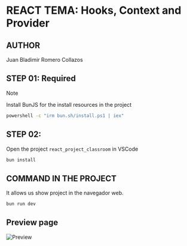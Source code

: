 # REACT TEMA: Hooks, Context and Provider

## AUTHOR

Juan Bladimir Romero Collazos

## STEP 01: Required

>[!NOTE]
>Install BunJS for the install resources in the project

```bash
powershell -c "irm bun.sh/install.ps1 | iex"
```

## STEP 02:

Open the project `react_project_classroom` in VSCode

```bash
bun install
```

## COMMAND IN THE PROJECT

It allows us show project in the navegador web.

```bash
bun run dev
```

## Preview page

![Preview](https://lh3.googleusercontent.com/fife/ALs6j_FSm1HrmwYQohu6YnGa4ltrUIKTcIKPLn6Qg8J5p0CJ2_OGt6nSCN2b6Ott-lCa41Im9i3F-AmQ2YrjmHZMKyMReXrkEJF8BsqiAXtrQ57CbH5YL_gdbbQ-l4k1hmw0yk2J3_7-KOKZ_bRKEMjVeGPVOUrK3y2xloRKfMWrjnAGct-Etp6H5WcWhoCWV3ulhLEHSOl1Vvo7a-ejPQQy5fyc3OrBvdXnU5mHUIqLeNIIng8cTRydZC6YslDni8gFxpdKsLuG6PPbrEJXYJ3VOj9x_5GJHkvJhahv5u97mG8oAedFaI7K5JVrJtUTYSgvXwbjgs9T-Pqtr9f5Nc0oQCKB_peUz4Tyucs3utnz6Ezn3itUEqzYk9DS0RVOl8O1NGueyxadDDMeqspsEwxIcphDyHXF9Zu9ofz7C3EhVJF6jg7PENZ2Og-uwelpUYYIklIxbe1HRMUIGJRwWLUSGW87rsrRBM_MvdTtNrEwDkwvthsRxyIhmi-1MIyAnsChU9gPLStHs_IWNnFt8zAxvDDESw7Xyeh1oxvXR_jF1oUbpr5QuQ51T_I4s9_r-UHnxGkzt5gra31vx0Qh1rE5xGQy7a6s_7kx1kBXYW5jxE-t7I0SrAXlYW7c58BHrrUwbOMSrS6roFIXi2GTQoWeX87AbYlQ-PE5_DaDSU13a75LY18ssjNhNtDKXzYLnDbTzRUuiQEdBSl6p7PW7kL_4OPMwTM2bD1-0DrzS9NNx6QyKoxJf2ehtY31ZPg_hIiLvQlX-SXXBcPcNEHyXv2W-OijgnWDDfss9ARwSNiLMNWlAzpoWoh3DmvNaAzzGlgrjdBthb_K-oHxctvYCYidmcVhRzTlgi3doBohe3G1HVBhCF4eTb389TeZyBVF0zvwfc-SdLLqfmX9R4Vqbo0DiOWoZMTOSwZ8ruDRVg75Ed1GytBTkd-ylbOsDZPAuCDI5BJVaIRezoAUlUDIhKpgMPBl8o-WLxSNyU_BXEKqvUVQbR8v6eBjSF_9G4Nhx1R6NekeuArAz-B7kZclKfbmRh2iuSGVY-smERnfwyxzSAuwAA7TvmMI9B82w6au1s_42t_lr5uTr-gcgu-W3lKgoP3UY9oou438x8HGTVnMYmReOvip7As5Vcvh_ecQyfrR3hZuQUAuiiJK4y0XtnRhXAFvvip_MftwvQSLOvlORLkn4YuNMPDa0LhcG1E1anQhkMZhaGJ7MmTg9SDE0_c--vC9sdEzjHw92j2PQjFEXw5ULbAQcDLE73SuWDmhFnZywSNBqFXRi9OytJt-1b_WVAEANavOOV2bsphu58Ks2Rz3t4PF4TcNKcUCfaJl5l9xR86fNm8h_SUIgGGlWAUo7o0d3JCoJqylX2Jys3baW7zrFAdfPbjrVy1dFEL6jaMukznFrW6wupjpdFWfM__997HQYYd9txEN7RlNotAogktnpAEZXc5KcTIp8l7qILOZCcQIZ6uZY3Zc29UBqxYSu27lBYiLN1q39dqtBc-SwwUHcfUML4pLjHZhZVbJQmdlZeMueUxXWn9DSxGi5mqdzUwbYbosowprgJyUnB_Ip0ya1_W8nk8iRURMF8zuUfQxXrxPSS0rl6-EgyxxTYnpE10RlyjSNnTP9R-1gINtzoAz4qmiTccAwQ=w1851-h883)